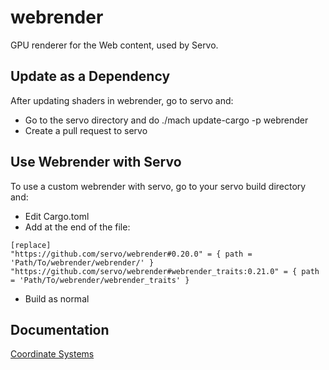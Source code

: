 # webrender
GPU renderer for the Web content, used by Servo.

## Update as a Dependency
After updating shaders in webrender, go to servo and:

  * Go to the servo directory and do ./mach update-cargo -p webrender
  * Create a pull request to servo


## Use Webrender with Servo
To use a custom webrender with servo, go to your servo build directory and:

  * Edit Cargo.toml
  * Add at the end of the file:

```
[replace]
"https://github.com/servo/webrender#0.20.0" = { path = 'Path/To/webrender/webrender/' }
"https://github.com/servo/webrender#webrender_traits:0.21.0" = { path = 'Path/To/webrender/webrender_traits' }
```

  * Build as normal

## Documentation

[Coordinate Systems](https://github.com/servo/webrender/wiki/Coordinate-Systems)
